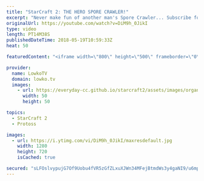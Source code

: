 ```yaml
---
title: "StarCraft 2: THE HERO SPORE CRAWLER!"
excerpt: "Never make fun of another man's Spore Crawler... Subscribe for more videos: http://lowko.tv/youtube Crazy Protoss micro: https://goo.gl/tvhEza  In this game of lower level StarCraft 2 it is clear both players are trying to execute a different playstyle. One goes for Roaches and Hydralisks, where as the"
originalUrl: https://youtube.com/watch?v=DiM9h_0JikI
type: video
length: PT14M38S
publishedDateTime: 2018-05-19T10:59:33Z
heat: 50

featuredContent: "<iframe width=\"800\" height=\"500\" frameborder=\"0\" src=\"https://www.youtube.com/embed/DiM9h_0JikI\" allow=\"accelerometer; autoplay; encrypted-media; gyroscope; picture-in-picture\" allowfullscreen></iframe>"

provider:
  name: LowkoTV
  domain: lowko.tv
  images:
    - url: https://everyday-cc.github.io/starcraft2/assets/images/organizations/lowko.tv-50x50.jpg
      width: 50
      height: 50

topics:
  - StarCraft 2
  - Protoss

images:
  - url: https://i.ytimg.com/vi/DiM9h_0JikI/maxresdefault.jpg
    width: 1280
    height: 720
    isCached: true

secured: "sLFOslvypujG7Of9Uobu4fVR5zGfZLxuXJWn34MFejBtmdWs3y4gaNI9/u6mpUGwPnGsIBkhJ6m+0RlP2PsSAty5kUQe/aTom+VkiJWoz6MlzgPTtPCzNjXjGxfmL2VNWfUFB8YXp/q4qhZcjuP89ByZte/CDdRLA+8AU4ofjB85qQbffS4dpMOPPUUcVi1OI3Ahi1JtcAgy207mip4YWc8ridUCsy3yJ715ROYLMz+rbkrjnAaMghR1xwMXa3u+XlHNBuuSvjbmuv3bGgKKQJBlJPx2D8PBIKGMrMq6XC/i9zbtF4voA3zUE2tRtLe+89I5bx77i5sku/GqH7zygdhx6TWWHbUqnAgGHKKFTxOMuowXwGtSMAKXaRr1oA6M5UGl+vtb6mBDmcTk++i/Hmei6bHOUOwtB0dN/IRstf0=;UeHIpsviDRW1/6bdGU6ZBw=="
---
```


